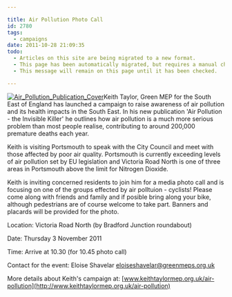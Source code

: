 ```yaml
---

title: Air Pollution Photo Call
id: 2780
tags:
  - campaigns
date: 2011-10-28 21:09:35
todo:
  - Articles on this site are being migrated to a new format.
  - This page has been automatically migrated, but requires a manual check-&-tune to ensure the format and links all work as expected.
  - This message will remain on this page until it has been checked.

---
```


[![](http://www.pompeybug.co.uk/wp-content/uploads/2011/10/Air_Pollution_Publication_Cover-212x300.jpg "Air_Pollution_Publication_Cover")](/assets/Air_Pollution_Publication_Cover.jpg)Keith Taylor, Green MEP for the South East of England has launched a campaign to raise awareness of air pollution and its health impacts in the South East. In his new publication 'Air Pollution - the Invisible Killer' he outlines how air pollution is a much more serious problem than most people realise, contributing to around 200,000 premature deaths each year.

Keith is visiting Portsmouth to speak with the City Council and meet with those affected by poor air quality. Portsmouth is currently exceeding levels of air pollution set by EU legislation and Victoria Road North is one of three areas in Portsmouth above the limit for Nitrogen Dioxide.

Keith is inviting concerned residents to join him for a media photo call and is focusing on one of the groups effected by air polltuion - cyclists! Please come along with friends and family and if posible bring along your bike, although pedestrians are of course welcome to take part. Banners and placards will be provided for the photo.

Location: Victoria Road North (by Bradford Junction roundabout)

Date: Thursday 3 November 2011

Time: Arrive at 10.30 (for 10.45 photo call)

Contact for the event: Eloise Shavelar eloiseshavelar@greenmeps.org.uk

More details about Keith's campaign at: [www.keithtaylormep.org.uk/air-pollution](http://www.keithtaylormep.org.uk/air-pollution)

